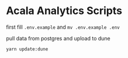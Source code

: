 # Acala Analytics Scripts
first fill `.env.example` and `mv .env.example .env`

pull data from postgres and upload to dune
```
yarn update:dune
```

